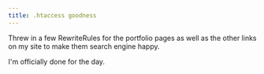 ```yaml
---
title: .htaccess goodness
---
```


Threw in a few RewriteRules for the portfolio pages as well as the other links
on my site to make them search engine happy.

I'm officially done for the day.
